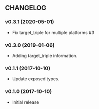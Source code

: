 ## CHANGELOG

### v0.3.1 (2020-05-01)

* Fix target_triple for multiple platforms #3

### v0.3.0 (2019-01-06)

* Adding target_triple information.

### v0.1.1 (2017-10-10)

* Update exposed types.

### v0.1.0 (2017-10-10)

* Initial release
